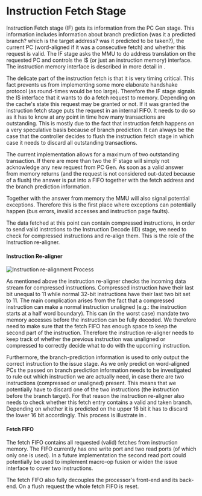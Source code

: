 # Instruction Fetch Stage

Instruction Fetch stage (IF) gets its information from the PC Gen stage.
This information includes information about branch prediction (was it a
predicted branch? which is the target address? was it predicted to be
taken?), the current PC (word-aligned if it was a consecutive fetch) and
whether this request is valid. The IF stage asks the MMU to do address
translation on the requested PC and controls the I\$ (or just an
instruction memory) interface. The instruction memory interface is
described in more detail in .

The delicate part of the instruction fetch is that it is very timing
critical. This fact prevents us from implementing some more elaborate
handshake protocol (as round-times would be too large). Therefore the IF
stage signals the I\$ interface that it wants to do a fetch request to
memory. Depending on the cache's state this request may be granted or
not. If it was granted the instruction fetch stage puts the request in
an internal FIFO. It needs to do so as it has to know at any point in
time how many transactions are outstanding. This is mostly due to the
fact that instruction fetch happens on a very speculative basis because
of branch prediction. It can always be the case that the controller
decides to flush the instruction fetch stage in which case it needs to
discard all outstanding transactions.

The current implementation allows for a maximum of two outstanding
transaction. If there are more than two the IF stage will simply not
acknowledge any new request from PC Gen. As soon as a valid answer from
memory returns (and the request is not considered out-dated because of a
flush) the answer is put into a FIFO together with the fetch address and
the branch prediction information.

Together with the answer from memory the MMU will also signal potential
exceptions. Therefore this is the first place where exceptions can
potentially happen (bus errors, invalid accesses and instruction page
faults).

The data fetched at this point can contain compressed instructions,
in order to send valid instrctions to the Instruction Decode (ID) stage,
we need to check for compressed instructions and re-align them.
This is the role of the Instruction re-aligner.

#### Instruction Re-aligner

![Instruction re-alignment Process](_static/instr_realign.png)

As mentioned above the instruction re-aligner checks the incoming data
stream for compressed instructions. Compressed instruction have their
last bit unequal to 11 while normal 32-bit instructions have their last
two bit set to 11. The main complication arises from the fact that a
compressed instruction can make a normal instruction unaligned (e.g.:
the instruction starts at a half word boundary). This can (in the worst
case) mandate two memory accesses before the instruction can be fully
decoded. We therefore need to make sure that the fetch FIFO has enough
space to keep the second part of the instruction. Therefore the
instruction re-aligner needs to keep track of whether the previous
instruction was unaligned or compressed to correctly decide what to do
with the upcoming instruction.

Furthermore, the branch-prediction information is used to only output
the correct instruction to the issue stage. As we only predict on
word-aligned PCs the passed on branch prediction information needs to be
investigated to rule out which instruction we are actually need, in case
there are two instructions (compressed or unaligned) present. This means
that we potentially have to discard one of the two instructions (the
instruction before the branch target). For that reason the instruction
re-aligner also needs to check whether this fetch entry contains a valid
and taken branch. Depending on whether it is predicted on the upper 16
bit it has to discard the lower 16 bit accordingly. This process is
illustrate in .

#### Fetch FIFO

The fetch FIFO contains all requested (valid) fetches from instruction
memory. The FIFO currently has one write port and two read ports (of
which only one is used). In a future implementation the second read port
could potentially be used to implement macro-op fusion or widen the
issue interface to cover two instructions.

The fetch FIFO also fully decouples the processor's front-end and its
back-end. On a flush request the whole fetch FIFO is reset.
